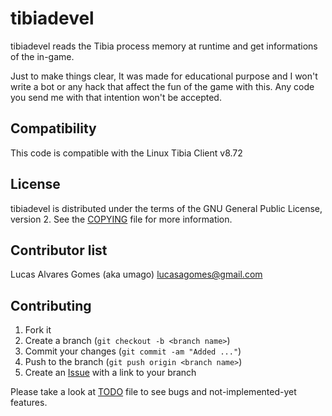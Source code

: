 tibiadevel
=========

tibiadevel reads the Tibia process memory at runtime and get informations of the in-game.

Just to make things clear, It was made for educational purpose and I won't write a bot or any hack that affect the fun of the game with this. Any code you send me with that intention won't be accepted.

Compatibility
-------------
This code is compatible with the Linux Tibia Client v8.72

License
-------

tibiadevel is distributed under the terms of the GNU General Public License, version 2.
See the [COPYING][3] file for more information.

Contributor list
----------------

Lucas Alvares Gomes (aka umago) <lucasagomes@gmail.com>

Contributing
------------

1. Fork it
2. Create a branch (`git checkout -b <branch name>`)
3. Commit your changes (`git commit -am "Added ..."`)
4. Push to the branch (`git push origin <branch name>`)
5. Create an [Issue][1] with a link to your branch

Please take a look at [TODO][2] file to see bugs and not-implemented-yet 
features.

[1]: http://github.com/umago/tibiadevel/issues
[2]: https://github.com/umago/tibiadevel/blob/master/TODO
[3]: https://github.com/umago/tibiadevel/blob/master/COPYING

